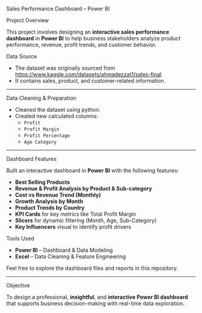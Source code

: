 Sales Performance Dashboard – Power BI

Project Overview

This project involves designing an **interactive sales performance dashboard** in **Power BI** to help business stakeholders analyze product performance, revenue, profit trends, and customer behavior.

Data Source

- The dataset was originally sourced from https://www.kaggle.com/datasets/ahmadezzat1/sales-final.
- It contains sales, product, and customer-related information.

---

Data Cleaning & Preparation

- Cleaned the dataset using python.
- Created new calculated columns:
  - `Profit`
  - `Profit Margin`
  - `Profit Percentage`
  - `Age Category`

---

Dashboard Features

Built an interactive dashboard in **Power BI** with the following features:

- **Best Selling Products**
- **Revenue & Profit Analysis by Product & Sub-category**
- **Cost vs Revenue Trend (Monthly)**
- **Growth Analysis by Month**
- **Product Trends by Country**
- **KPI Cards** for key metrics like Total Profit Margin
- **Slicers** for dynamic filtering (Month, Age, Sub-Category)
- **Key Influencers** visual to identify profit drivers

Tools Used

- **Power BI** – Dashboard & Data Modeling  
- **Excel** – Data Cleaning & Feature Engineering  

Feel free to explore the dashboard files and reports in this repository.

---

Objective

To design a professional, **insightful**, and **interactive Power BI dashboard** that supports business decision-making with real-time data exploration.

